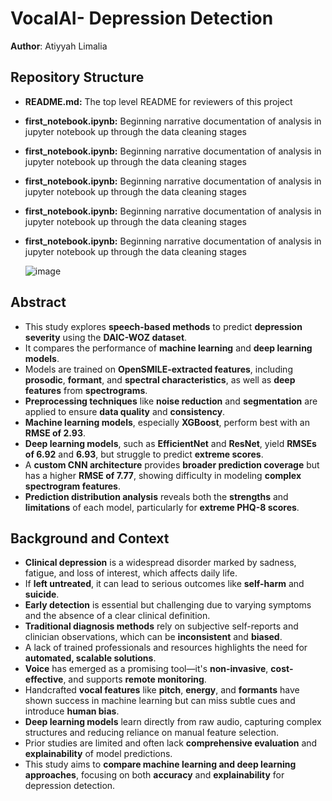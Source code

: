 # VocalAI- Depression Detection 

**Author**: Atiyyah Limalia


## Repository Structure

- <b>README.md:</b> The top level README for reviewers of this project
- <b>first_notebook.ipynb:</b> Beginning narrative documentation of analysis in jupyter notebook up through the data cleaning stages
- <b>first_notebook.ipynb:</b> Beginning narrative documentation of analysis in jupyter notebook up through the data cleaning stages
- <b>first_notebook.ipynb:</b> Beginning narrative documentation of analysis in jupyter notebook up through the data cleaning stages
- <b>first_notebook.ipynb:</b> Beginning narrative documentation of analysis in jupyter notebook up through the data cleaning stages
- <b>first_notebook.ipynb:</b> Beginning narrative documentation of analysis in jupyter notebook up through the data cleaning stages

  ![image](https://github.com/user-attachments/assets/91c7f9da-0fa3-4256-857a-f14e089fc4b5)
  


## Abstract

- This study explores **speech-based methods** to predict **depression severity** using the **DAIC-WOZ dataset**.  
- It compares the performance of **machine learning** and **deep learning models**.  
- Models are trained on **OpenSMILE-extracted features**, including **prosodic**, **formant**, and **spectral characteristics**, as well as **deep features** from **spectrograms**.  
- **Preprocessing techniques** like **noise reduction** and **segmentation** are applied to ensure **data quality** and **consistency**.  
- **Machine learning models**, especially **XGBoost**, perform best with an **RMSE of 2.93**.  
- **Deep learning models**, such as **EfficientNet** and **ResNet**, yield **RMSEs of 6.92** and **6.93**, but struggle to predict **extreme scores**.  
- A **custom CNN architecture** provides **broader prediction coverage** but has a higher **RMSE of 7.77**, showing difficulty in modeling **complex spectrogram features**.  
- **Prediction distribution analysis** reveals both the **strengths** and **limitations** of each model, particularly for **extreme PHQ-8 scores**.
  

## Background and Context

- **Clinical depression** is a widespread disorder marked by sadness, fatigue, and loss of interest, which affects daily life.  
- If **left untreated**, it can lead to serious outcomes like **self-harm** and **suicide**.  
- **Early detection** is essential but challenging due to varying symptoms and the absence of a clear clinical definition.  
- **Traditional diagnosis methods** rely on subjective self-reports and clinician observations, which can be **inconsistent** and **biased**.  
- A lack of trained professionals and resources highlights the need for **automated, scalable solutions**.  
- **Voice** has emerged as a promising tool—it's **non-invasive**, **cost-effective**, and supports **remote monitoring**.  
- Handcrafted **vocal features** like **pitch**, **energy**, and **formants** have shown success in machine learning but can miss subtle cues and introduce **human bias**.  
- **Deep learning models** learn directly from raw audio, capturing complex structures and reducing reliance on manual feature selection.  
- Prior studies are limited and often lack **comprehensive evaluation** and **explainability** of model predictions.  
- This study aims to **compare machine learning and deep learning approaches**, focusing on both **accuracy** and **explainability** for depression detection.








